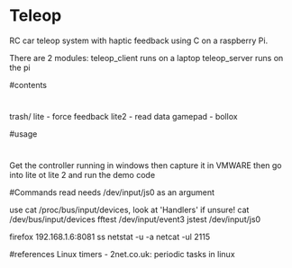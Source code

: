 # Teleop
RC car teleop system with haptic feedback using C on a raspberry Pi.

There are 2 modules:
	teleop_client		runs on a laptop
	teleop_server		runs on the pi



#contents
#
trash/
	lite - force feedback
	lite2 - read data
	gamepad - bollox

#usage
#
Get the controller running in windows then capture it in VMWARE
then go into lite ot lite 2 and run the demo code


#Commands
read needs /dev/input/js0 as an argument

use cat /proc/bus/input/devices, look at 'Handlers' if unsure!
cat /dev/bus/input/devices
fftest /dev/input/event3
jstest /dev/input/js0

firefox 192.168.1.6:8081
ss
netstat -u -a
netcat -ul 2115


#references
Linux timers - 2net.co.uk: periodic tasks in linux
